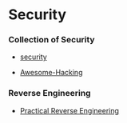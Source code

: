 # Security

### Collection of Security 
 
* [security](security.md)

* [Awesome-Hacking](awesome-hacking.md)

### Reverse Engineering

* [Practical Reverse Engineering](http://jcjc-dev.com/2016/04/08/reversing-huawei-router-1-find-uart/)

